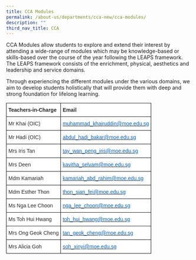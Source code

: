```yaml
---
title: CCA Modules
permalink: /about-us/departments/cca-new/cca-modules/
description: ""
third_nav_title: CCA
---
```


<p>CCA Modules allow students to explore and extend their interest by attending a wide-range of modules which may be knowledge-based or skills-based over the course of the year following the LEAPS framework. The LEAPS framework consists of the enrichment, physical, aesthetics and leadership and service domains.&nbsp;</p>
<p>Through experiencing the different modules under the various domains, we aim to develop students holistically that will provide them with deep and strong foundation for lifelong learning.&nbsp;</p>
<style type="text/css">
.tg  {border-collapse:collapse;border-spacing:0;}
.tg td{border-color:black;border-style:solid;border-width:1px;font-family:Arial, sans-serif;font-size:14px;
  overflow:hidden;padding:10px 5px;word-break:normal;}
.tg th{border-color:black;border-style:solid;border-width:1px;font-family:Arial, sans-serif;font-size:14px;
  font-weight:normal;overflow:hidden;padding:10px 5px;word-break:normal;}
.tg .tg-7zkw{background-color:#FFF;color:#282828;text-align:left;vertical-align:top}
.tg .tg-hr73{background-color:#FFF;color:#282828;font-weight:bold;text-align:left;vertical-align:top}
.tg .tg-wogo{background-color:#FFF;color:#0563C1;text-align:left;text-decoration:underline;vertical-align:top}
</style>
<table class="tg">
<thead>
  <tr>
    <th class="tg-hr73"><span style="color:#282828">Teachers-in-Charge</span></th>
    <th class="tg-hr73"><span style="color:#282828">Email</span></th>
  </tr>
</thead>
<tbody>
  <tr>
    <td class="tg-7zkw"><span style="color:#282828">Mr Khai (OIC)</span></td>
    <td class="tg-wogo"><a href="mailto:muhammad_khairuddin@moe.edu.sg"><span style="color:#0563C1">muhammad_khairuddin@moe.edu.sg</span></a></td>
  </tr>
  <tr>
    <td class="tg-7zkw"><span style="color:#282828">Mr Hadi (OIC)</span></td>
    <td class="tg-wogo"><a href="mailto:abdul_hadi_bakar@moe.edu.sg"><span style="color:#0563C1">abdul_hadi_bakar@moe.edu.sg</span></a></td>
  </tr>
  <tr>
    <td class="tg-7zkw"><span style="color:#282828">Mrs Iris Tan</span></td>
    <td class="tg-wogo"><a href="mailto:tay_wan_peng_iris@moe.edu.sg"><span style="color:#0563C1">tay_wan_peng_iris@moe.edu.sg</span></a></td>
  </tr>
  <tr>
    <td class="tg-7zkw"><span style="color:#282828">Mrs Deen</span></td>
    <td class="tg-wogo"><a href="mailto:kavitha_selvam@moe.edu.sg"><span style="color:#0563C1">kavitha_selvam@moe.edu.sg</span></a></td>
  </tr>
  <tr>
    <td class="tg-7zkw"><span style="color:#282828">Mdm Kamariah</span></td>
    <td class="tg-wogo"><a href="mailto:kamariah_abd_rahim@moe.edu.sg"><span style="color:#0563C1">kamariah_abd_rahim@moe.edu.sg</span></a></td>
  </tr>
  <tr>
    <td class="tg-7zkw"><span style="color:#282828">Mdm Esther Thon</span></td>
    <td class="tg-wogo"><a href="mailto:thon_sian_fei@moe.edu.sg"><span style="color:#0563C1">thon_sian_fei@moe.edu.sg</span></a></td>
  </tr>
  <tr>
    <td class="tg-7zkw"><span style="color:#282828">Ms Nga Lee Choon</span></td>
    <td class="tg-wogo"><a href="mailto:nga_lee_choon@moe.edu.sg"><span style="color:#0563C1">nga_lee_choon@moe.edu.sg</span></a></td>
  </tr>
  <tr>
    <td class="tg-7zkw"><span style="color:#282828">Ms Toh Hui Hwang</span></td>
    <td class="tg-wogo"><a href="mailto:toh_hui_hwang@moe.edu.sg"><span style="color:#0563C1">toh_hui_hwang@moe.edu.sg</span></a></td>
  </tr>
  <tr>
    <td class="tg-7zkw"><span style="color:#282828">Mrs Ong Geok Cheng</span></td>
    <td class="tg-wogo"><a href="mailto:tan_geok_cheng@moe.edu.sg"><span style="color:#0563C1">tan_geok_cheng@moe.edu.sg</span></a></td>
  </tr>
  <tr>
    <td class="tg-7zkw"><span style="color:#282828">Mrs Alicia Goh</span></td>
    <td class="tg-wogo"><a href="mailto:soh_xinyi@moe.edu.sg"><span style="color:#0563C1">soh_xinyi@moe.edu.sg</span></a></td>
  </tr>
</tbody>
</table>